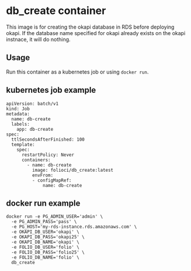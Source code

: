 # db_create container
This image is for creating the okapi database in RDS before deploying okapi. If the database name specified for okapi already exists on the okapi instnace, it will do nothing.

## Usage
Run this container as a kubernetes job or using `docker run`.
## kubernetes job example
```
apiVersion: batch/v1
kind: Job
metadata:
  name: db-create
  labels:
    app: db-create
spec:
  ttlSecondsAfterFinished: 100
  template:
    spec:
      restartPolicy: Never
      containers:
        - name: db-create
          image: folioci/db_create:latest
          envFrom:
          - configMapRef:
              name: db-create
```
## docker run example
```
docker run -e PG_ADMIN_USER='admin' \
  -e PG_ADMIN_PASS='pass' \
  -e PG_HOST='my-rds-instance.rds.amazonaws.com' \
  -e OKAPI_DB_USER='okapi' \
  -e OKAPI_DB_PASS='okapi25' \
  -e OKAPI_DB_NAME='okapi' \
  -e FOLIO_DB_USER='folio' \
  -e FOLIO_DB_PASS='folio25' \
  -e FOLIO_DB_NAME='folio' \
  db_create
```